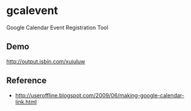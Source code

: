 # gcalevent
Google Calendar Event Registration Tool

## Demo
http://output.jsbin.com/xujuluw

## Reference
- http://useroffline.blogspot.com/2009/06/making-google-calendar-link.html
